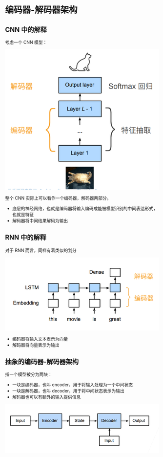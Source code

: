 # 编码器-解码器架构

## CNN 中的解释

考虑一个 CNN 模型：

![](../images/rnn/CNN.png)

整个 CNN 实际上可以看作一个编码器，解码器两部分。

- 底层的神经网络，也就是编码器将输入编码成能被模型识别的中间表达形式，也就是特征
- 解码器将中间结果解码为输出

## RNN 中的解释

对于 RNN 而言，同样有着类似的划分

![](../images/rnn/RNN.png)

- 编码器将输入文本表示为向量
- 解码器将向量表示为输出

## 抽象的编码器-解码器架构

指一个模型被分为两块：

- 一块是编码器，也叫 encoder，用于将输入处理为一个中间状态
- 一块是解码器，也叫 decoder，用于将中间状态表示为输出
- 解码器也可以有额外的输入提供信息

![](../images/rnn/encoder-decoder.png)

